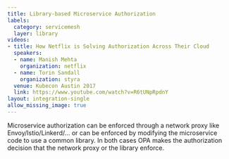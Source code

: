 ```yaml
---
title: Library-based Microservice Authorization
labels:
  category: servicemesh
  layer: library
videos:
- title: How Netflix is Solving Authorization Across Their Cloud
  speakers:
  - name: Manish Mehta
    organization: netflix
  - name: Torin Sandall
    organization: styra
  venue: Kubecon Austin 2017
  link: https://www.youtube.com/watch?v=R6tUNpRpdnY
layout: integration-single
allow_missing_image: true
---
```

Microservice authorization can be enforced through a network proxy like Envoy/Istio/Linkerd/... or can be enforced by modifying the microservice code to use a common library.  In both cases OPA makes the authorization decision that the network proxy or the library enforce.
